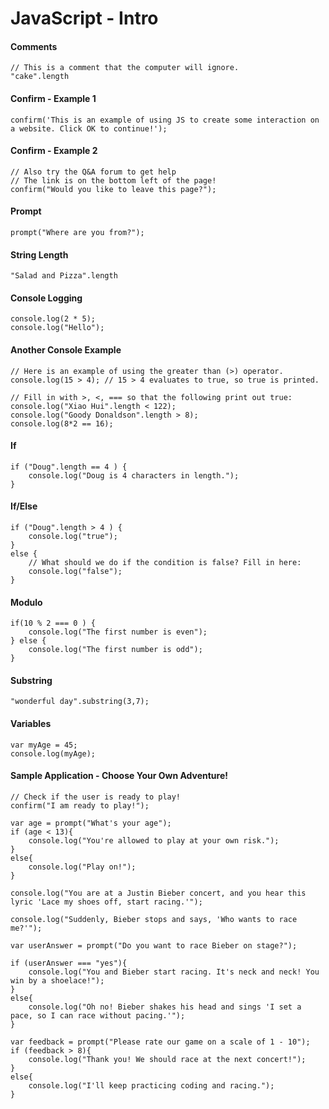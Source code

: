 # JavaScript - Intro

#### Comments

```
// This is a comment that the computer will ignore. 
"cake".length
```

#### Confirm - Example 1

```
confirm('This is an example of using JS to create some interaction on a website. Click OK to continue!');
```

#### Confirm - Example 2

```
// Also try the Q&A forum to get help
// The link is on the bottom left of the page!
confirm("Would you like to leave this page?");
```

#### Prompt

```
prompt("Where are you from?");
```

#### String Length

```
"Salad and Pizza".length
```

#### Console Logging

```
console.log(2 * 5);
console.log("Hello");
```

#### Another Console Example

```
// Here is an example of using the greater than (>) operator.
console.log(15 > 4); // 15 > 4 evaluates to true, so true is printed.

// Fill in with >, <, === so that the following print out true:
console.log("Xiao Hui".length < 122);
console.log("Goody Donaldson".length > 8);
console.log(8*2 == 16);
```

#### If

```
if ("Doug".length == 4 ) {
    console.log("Doug is 4 characters in length.");
}
```

#### If/Else

```
if ("Doug".length > 4 ) {
    console.log("true");
}
else {
    // What should we do if the condition is false? Fill in here:
    console.log("false");
}
```

#### Modulo

```
if(10 % 2 === 0 ) {
    console.log("The first number is even");
} else {
    console.log("The first number is odd");
}
```

#### Substring

```
"wonderful day".substring(3,7);
```

#### Variables

```
var myAge = 45;
console.log(myAge);
```

#### Sample Application - Choose Your Own Adventure!

```
// Check if the user is ready to play!
confirm("I am ready to play!");

var age = prompt("What's your age");
if (age < 13){
    console.log("You're allowed to play at your own risk.");
}
else{
    console.log("Play on!");
}

console.log("You are at a Justin Bieber concert, and you hear this lyric 'Lace my shoes off, start racing.'");

console.log("Suddenly, Bieber stops and says, 'Who wants to race me?'");

var userAnswer = prompt("Do you want to race Bieber on stage?");

if (userAnswer === "yes"){
    console.log("You and Bieber start racing. It's neck and neck! You win by a shoelace!");
}
else{
    console.log("Oh no! Bieber shakes his head and sings 'I set a pace, so I can race without pacing.'");
}

var feedback = prompt("Please rate our game on a scale of 1 - 10");
if (feedback > 8){
    console.log("Thank you! We should race at the next concert!");
}
else{
    console.log("I'll keep practicing coding and racing.");
}
```